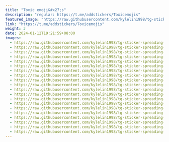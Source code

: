 ```yaml
---
title: "Toxic emoji&#x27;s"
description: "regular: https://t.me/addstickers/Toxicemojis"
featured_image: "https://raw.githubusercontent.com/kylelin1998/tg-sticker-spreading-worldwide-images/main/img/3af75ab1-776b-48fc-869f-071cc44d9de9.jpg"
link: "https://t.me/addstickers/Toxicemojis"
weight: 3
date: 2024-01-12T19:21:59+08:00
images:
  - https://raw.githubusercontent.com/kylelin1998/tg-sticker-spreading-worldwide-images/main/img/3af75ab1-776b-48fc-869f-071cc44d9de9.jpg
  - https://raw.githubusercontent.com/kylelin1998/tg-sticker-spreading-worldwide-images/main/img/309ec165-c1ff-456d-8cbf-2c172abcecb8.jpg
  - https://raw.githubusercontent.com/kylelin1998/tg-sticker-spreading-worldwide-images/main/img/68cba5ad-ea26-4a95-b6bd-6e52b1581106.jpg
  - https://raw.githubusercontent.com/kylelin1998/tg-sticker-spreading-worldwide-images/main/img/aec75881-6fbc-45d0-9f6b-188d639c23ae.jpg
  - https://raw.githubusercontent.com/kylelin1998/tg-sticker-spreading-worldwide-images/main/img/ffa3f8a5-1905-440a-8972-2db4332384e8.jpg
  - https://raw.githubusercontent.com/kylelin1998/tg-sticker-spreading-worldwide-images/main/img/9f7fcf98-20d8-475d-a947-84943becf1e6.jpg
  - https://raw.githubusercontent.com/kylelin1998/tg-sticker-spreading-worldwide-images/main/img/13cff15b-c81d-45ac-a281-888ad1605a30.jpg
  - https://raw.githubusercontent.com/kylelin1998/tg-sticker-spreading-worldwide-images/main/img/7099618e-9162-42b1-9be3-4e612f303552.jpg
  - https://raw.githubusercontent.com/kylelin1998/tg-sticker-spreading-worldwide-images/main/img/86c84ecb-ef46-4c1c-8aa2-97ab915f2eac.jpg
  - https://raw.githubusercontent.com/kylelin1998/tg-sticker-spreading-worldwide-images/main/img/4c60fa0d-aeab-4aee-8baf-9f26bc216044.jpg
  - https://raw.githubusercontent.com/kylelin1998/tg-sticker-spreading-worldwide-images/main/img/9bd792e7-cb05-4244-a90f-e85f65f40bc6.jpg
  - https://raw.githubusercontent.com/kylelin1998/tg-sticker-spreading-worldwide-images/main/img/4e15a6f1-5818-460d-b14c-9c8640bcff3a.jpg
  - https://raw.githubusercontent.com/kylelin1998/tg-sticker-spreading-worldwide-images/main/img/8bf23b10-f42a-461e-80de-4859893af465.jpg
  - https://raw.githubusercontent.com/kylelin1998/tg-sticker-spreading-worldwide-images/main/img/cd14f9d2-6028-445d-b446-c3be1430745c.jpg
  - https://raw.githubusercontent.com/kylelin1998/tg-sticker-spreading-worldwide-images/main/img/2d32377f-b695-4056-befe-ad0fd1831122.jpg
  - https://raw.githubusercontent.com/kylelin1998/tg-sticker-spreading-worldwide-images/main/img/4ac3ce3c-7b78-4dc0-9580-8e5cf4411387.jpg
  - https://raw.githubusercontent.com/kylelin1998/tg-sticker-spreading-worldwide-images/main/img/df70b799-957d-417d-97ba-fe2d8dd066a7.jpg
  - https://raw.githubusercontent.com/kylelin1998/tg-sticker-spreading-worldwide-images/main/img/c6f6e3f3-2ed3-420d-882c-a35017f78444.jpg
  - https://raw.githubusercontent.com/kylelin1998/tg-sticker-spreading-worldwide-images/main/img/f30d768a-af48-4eee-b5b2-138138732d63.jpg
  - https://raw.githubusercontent.com/kylelin1998/tg-sticker-spreading-worldwide-images/main/img/aea0b2c4-85a8-40fe-b274-c1c9eabb375a.jpg
---
```

